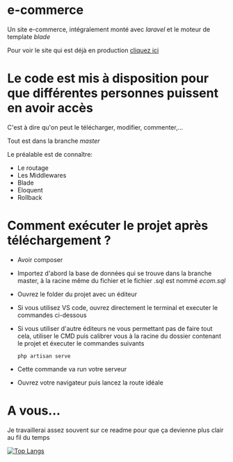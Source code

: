 # e-commerce
Un site e-commerce, intégralement monté avec *laravel* et le moteur de template *blade*

Pour voir le site qui est déjà en production <a href="http://mon-tshirt.42web.io">cliquez ici</a>


# Le code est mis à disposition pour que différentes personnes puissent en avoir accès

C'est à dire qu'on peut le télécharger, modifier, commenter,... 

Tout est dans la branche *master*

Le préalable est de connaître:
  - Le routage
  - Les Middlewares
  - Blade
  - Eloquent
  - Rollback



# Comment exécuter le projet après téléchargement ?

  - Avoir composer
  - Importez d'abord la base de données qui se trouve dans la branche master, à la racine même du fichier et le fichier .sql est nommé *ecom.sql*
  - Ouvrez le folder du projet avec un éditeur
  - Si vous utilisez VS code, ouvrez directement le terminal et executer le commandes ci-dessous
  - Si vous utiliser d'autre éditeurs ne vous permettant pas de faire tout cela, utiliser le CMD puis calibrer vous à la racine du dossier contenant le projet et éxecuter le commandes suivants

    
        php artisan serve
  
  - Cette commande va run votre serveur
  - Ouvrez votre navigateur puis lancez la route idéale


# A vous...
Je travaillerai assez souvent sur ce readme pour que ça devienne plus clair au fil du temps


[![Top Langs](https://github-readme-stats-git-masterrstaa-rickstaa.vercel.app/api/top-langs/?username=Dr-Lab1)](https://github.com/Dr-Lab1/github-readme-stats)
